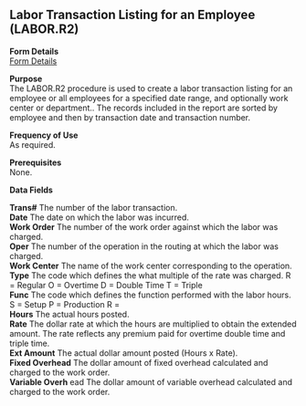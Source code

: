 ##  Labor Transaction Listing for an Employee (LABOR.R2)

<PageHeader />

**Form Details**  
[ Form Details ](LABOR-R2-1/README.md)   

**Purpose**  
The LABOR.R2 procedure is used to create a labor transaction listing for an
employee or all employees for a specified date range, and optionally work
center or department.. The records included in the report are sorted by
employee and then by transaction date and transaction number.

**Frequency of Use**  
As required.

**Prerequisites**  
None.

**Data Fields**

**Trans#** The number of the labor transaction.  
**Date** The date on which the labor was incurred.  
**Work Order** The number of the work order against which the labor was
charged.  
**Oper** The number of the operation in the routing at which the labor was
charged.  
**Work Center** The name of the work center corresponding to the operation.  
**Type** The code which defines the what multiple of the rate was charged. R =
Regular O = Overtime D = Double Time T = Triple  
**Func** The code which defines the function performed with the labor hours. S
= Setup P = Production R =  
**Hours** The actual hours posted.  
**Rate** The dollar rate at which the hours are multiplied to obtain the
extended amount. The rate reflects any premium paid for overtime double time
and triple time.  
**Ext Amount** The actual dollar amount posted (Hours x Rate).  
**Fixed Overhead** The dollar amount of fixed overhead calculated and charged
to the work order.  
**Variable Overh** ead The dollar amount of variable overhead calculated and
charged to the work order.  
  
<badge text= "Version 8.10.57" vertical="middle" />

<PageFooter />